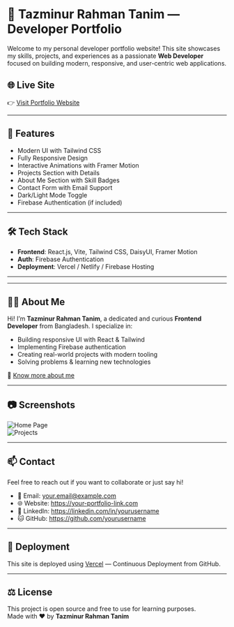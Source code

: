 # 💼 Tazminur Rahman Tanim — Developer Portfolio

Welcome to my personal developer portfolio website! This site showcases my skills, projects, and experiences as a passionate **Web Developer** focused on building modern, responsive, and user-centric web applications.

## 🌐 Live Site

👉 [Visit Portfolio Website](https://tanimportfolio1.netlify.app/)

---

## 📌 Features

- Modern UI with Tailwind CSS
- Fully Responsive Design
- Interactive Animations with Framer Motion
- Projects Section with Details
- About Me Section with Skill Badges
- Contact Form with Email Support
- Dark/Light Mode Toggle
- Firebase Authentication (if included)

---

## 🛠️ Tech Stack

- **Frontend**: React.js, Vite, Tailwind CSS, DaisyUI, Framer Motion  
- **Auth**: Firebase Authentication  
- **Deployment**: Vercel / Netlify / Firebase Hosting

---

---

## 🙋‍♂️ About Me

Hi! I’m **Tazminur Rahman Tanim**, a dedicated and curious **Frontend Developer** from Bangladesh. I specialize in:

- Building responsive UI with React & Tailwind  
- Implementing Firebase authentication  
- Creating real-world projects with modern tooling  
- Solving problems & learning new technologies

🔗 [Know more about me](https://your-portfolio-link.com/about)

---

## 📷 Screenshots

![Home Page](./public/screenshots/home.png)  
![Projects](./public/screenshots/projects.png)

---

## 📫 Contact

Feel free to reach out if you want to collaborate or just say hi!

- 📧 Email: your.email@example.com  
- 🌐 Website: https://your-portfolio-link.com  
- 🔗 LinkedIn: https://linkedin.com/in/yourusername  
- 🐱 GitHub: https://github.com/yourusername  

---

## 🚀 Deployment

This site is deployed using [Vercel](https://vercel.com/) — Continuous Deployment from GitHub.

---

## ⚖️ License

This project is open source and free to use for learning purposes.  
Made with ❤️ by **Tazminur Rahman Tanim**


